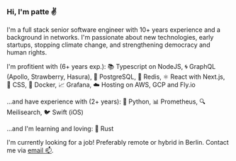 ### Hi, I'm patte :v:

I'm a full stack senior software engineer with 10+ years experience and a background in networks.
I'm passionate about new technologies, early startups, stopping climate change, and strengthening democracy and human rights.

I'm profitient with (6+ years exp.): 📚 Typescript on NodeJS, 🌀 GraphQL (Apollo, Strawberry, Hasura), 🐘 PostgreSQL, 🚀 Redis, ⚛️ React with Next.js, 🎨 CSS, 🐳 Docker, 📈 Grafana, ☁️ Hosting on AWS, GCP and Fly.io

...and have experience with (2+ years): 🐍 Python, 📊 Prometheus, 🔍 Meilisearch, 🐦 Swift (iOS)

...and I'm learning and loving: 🦀 Rust

I'm currently looking for a job! Preferably remote or hybrid in Berlin. Contact me via [email 📫](mailto:p@tte.io).

<!--
Sometimes I fuck up, but I always fix it fast: https://github.com/orbiting/crowdfunding-backend/commit/71764c3d2ae7b461f8574cb7fb2615b0289117f1
-->
